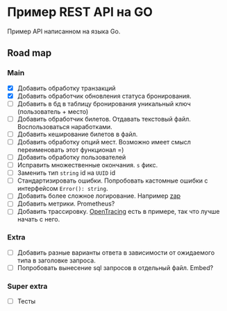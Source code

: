 # Пример REST API на GO

Пример API написанном на языка Go.

## Road map

### Main

- [x] Добавить обработку транзакций
- [x] Добавить обработчик обновления статуса бронирования.
- [ ] Добавить в бд в таблицу бронирования уникальный ключ (пользователь + место)
- [ ] Добавить обработчик билетов. Отдавать текстовый файл. Воспользоваться наработками.
- [ ] Добавить кеширование билетов в файл.
- [ ] Добавить обработку опций мест. Возможно имеет смысл переименовать этот функционал =)
- [ ] Добавить обработку пользователей
- [ ] Исправить множественные окончания. `s` фикс.
- [ ] Заменить тип `string` id на `UUID` id
- [ ] Стандартизировать ошибки. Попробовать кастомные ошибки с интерфейсом `Error(): string`.
- [ ] Добавить более сложное логирование. Например [zap](https://pkg.go.dev/go.uber.org/zap#example-package-Presets)
- [ ] Добавить метрики. Prometheus?
- [ ] Добавить трассировку. [OpenTracing](https://opentracing.io/docs/) есть в примере, так что лучше начать с него.

### Extra

- [ ] Добавить разные варианты ответа в зависимости от ожидаемого типа в заголовке запроса.
- [ ] Попробовать вынесение sql запросов в отдельный файл. Embed?

### Super extra

- [ ] Тесты
